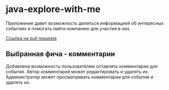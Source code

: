 # java-explore-with-me

Приложение давет возможность делиться информацией об интересных событиях и помогать найти компанию для участия в них.

[Ссылка на pull requests](https://github.com/tokidokirostov/java-explore-with-me/pull/1#issue-1401943670)

## Выбранная фича - комментарии

Добавлена возможность пользователям оставлять комментарии для события. Автор комментария может редактировать и удалять их.
Администратор может просматривать комментарии для события и удалять их.

